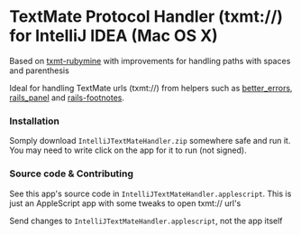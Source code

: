 TextMate Protocol Handler (txmt://) for IntelliJ IDEA (Mac OS X)
=============

Based on [txmt-rubymine](https://github.com/artemf/txmt-rubymine) with improvements for handling paths with spaces and parenthesis

Ideal for handling TextMate urls (txmt://) from helpers such as [better_errors](https://github.com/charliesome/better_errors), [rails_panel](https://github.com/dejan/rails_panel) and [rails-footnotes](https://github.com/josevalim/rails-footnotes).


### Installation

Somply download `IntelliJTextMateHandler.zip` somewhere safe and run it. You may need to write click on the app for it to run (not signed).

### Source code & Contributing

See this app's source code in `IntelliJTextMateHandler.applescript`. This is just an AppleScript app with some tweaks to open txmt:// url's

Send changes to `IntelliJTextMateHandler.applescript`, not the app itself
